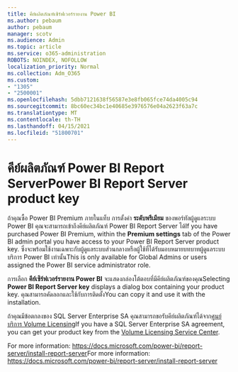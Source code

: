 ```yaml
---
title: คีย์ผลิตภัณฑ์เซิร์ฟเวอร์รายงาน Power BI
ms.author: pebaum
author: pebaum
manager: scotv
ms.audience: Admin
ms.topic: article
ms.service: o365-administration
ROBOTS: NOINDEX, NOFOLLOW
localization_priority: Normal
ms.collection: Adm_O365
ms.custom:
- "1305"
- "2500001"
ms.openlocfilehash: 5dbb7121638f56587e3e8fb065fce74da4005c94
ms.sourcegitcommit: 8bc60ec34bc1e40685e3976576e04a2623f63a7c
ms.translationtype: MT
ms.contentlocale: th-TH
ms.lasthandoff: 04/15/2021
ms.locfileid: "51800701"
---
```

# <a name="power-bi-report-server-product-key"></a><span data-ttu-id="a35af-102">คีย์ผลิตภัณฑ์ Power BI Report Server</span><span class="sxs-lookup"><span data-stu-id="a35af-102">Power BI Report Server product key</span></span>

<span data-ttu-id="a35af-103">ถ้าคุณซื้อ Power BI Premium ภายในแท็บ การตั้งค่า **ระดับพรีเมียม** ของพอร์ทัลผู้ดูแลระบบ Power BI คุณจะสามารถเข้าถึงคีย์ผลิตภัณฑ์ Power BI Report Server ได้</span><span class="sxs-lookup"><span data-stu-id="a35af-103">If you have purchased Power BI Premium, within the **Premium settings** tab of the Power BI admin portal you have access to your Power BI Report Server product key.</span></span> <span data-ttu-id="a35af-104">ซึ่งจะพร้อมใช้งานเฉพาะกับผู้ดูแลระบบส่วนกลางหรือผู้ใช้ที่ได้รับมอบหมายบทบาทผู้ดูแลระบบบริการ Power BI เท่านั้น</span><span class="sxs-lookup"><span data-stu-id="a35af-104">This is only available for Global Admins or users assigned the Power BI service administrator role.</span></span>

<span data-ttu-id="a35af-105">การเลือก **คีย์เซิร์ฟเวอร์รายงาน Power BI** จะแสดงกล่องโต้ตอบที่มีคีย์ผลิตภัณฑ์ของคุณ</span><span class="sxs-lookup"><span data-stu-id="a35af-105">Selecting **Power BI Report Server key** displays a dialog box containing your product key.</span></span> <span data-ttu-id="a35af-106">คุณสามารถคัดลอกและใช้กับการติดตั้ง</span><span class="sxs-lookup"><span data-stu-id="a35af-106">You can copy it and use it with the installation.</span></span>

<span data-ttu-id="a35af-107">ถ้าคุณมีข้อตกลงของ SQL Server Enterprise SA คุณสามารถขอรับคีย์ผลิตภัณฑ์ได้จาก[ศูนย์บริการ Volume Licensing](https://www.microsoft.com/Licensing/servicecenter/)</span><span class="sxs-lookup"><span data-stu-id="a35af-107">If you have a SQL Server Enterprise SA agreement, you can get your product key from the [Volume Licensing Service Center](https://www.microsoft.com/Licensing/servicecenter/).</span></span>

<span data-ttu-id="a35af-108">For more information: https://docs.microsoft.com/power-bi/report-server/install-report-server</span><span class="sxs-lookup"><span data-stu-id="a35af-108">For more information: https://docs.microsoft.com/power-bi/report-server/install-report-server</span></span>
